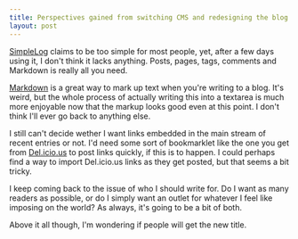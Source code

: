 ```yaml
---
title: Perspectives gained from switching CMS and redesigning the blog
layout: post
---
```


[SimpleLog][1] claims to be too simple for most people, yet, after a few days using it, I don't think it lacks anything. Posts, pages, tags, comments and Markdown is really all you need.

  [1]: http://simplelog.net/

[Markdown][2] is a great way to mark up text when you're writing to a blog. It's weird, but the whole process of actually writing this into a textarea is much more enjoyable now that the markup looks good even at this point. I don't think I'll ever go back to anything else.

  [2]: http://daringfireball.net/projects/markdown/syntax

I still can't decide wether I want links embedded in the main stream of recent entries or not. I'd need some sort of bookmarklet like the one you get from [Del.icio.us][3] to post links quickly, if this is to happen. I could perhaps find a way to import Del.icio.us links as they get posted, but that seems a bit tricky.

  [3]: http://del.icio.us

I keep coming back to the issue of who I should write for. Do I want as many readers as possible, or do I simply want an outlet for whatever I feel like imposing on the world? As always, it's going to be a bit of both.

Above it all though, I'm wondering if people will get the new title.
